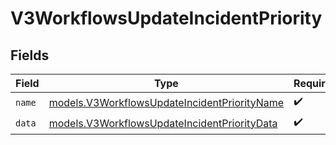 # V3WorkflowsUpdateIncidentPriority


## Fields

| Field                                                                                              | Type                                                                                               | Required                                                                                           | Description                                                                                        |
| -------------------------------------------------------------------------------------------------- | -------------------------------------------------------------------------------------------------- | -------------------------------------------------------------------------------------------------- | -------------------------------------------------------------------------------------------------- |
| `name`                                                                                             | [models.V3WorkflowsUpdateIncidentPriorityName](../models/v3workflowsupdateincidentpriorityname.md) | :heavy_check_mark:                                                                                 | N/A                                                                                                |
| `data`                                                                                             | [models.V3WorkflowsUpdateIncidentPriorityData](../models/v3workflowsupdateincidentprioritydata.md) | :heavy_check_mark:                                                                                 | N/A                                                                                                |